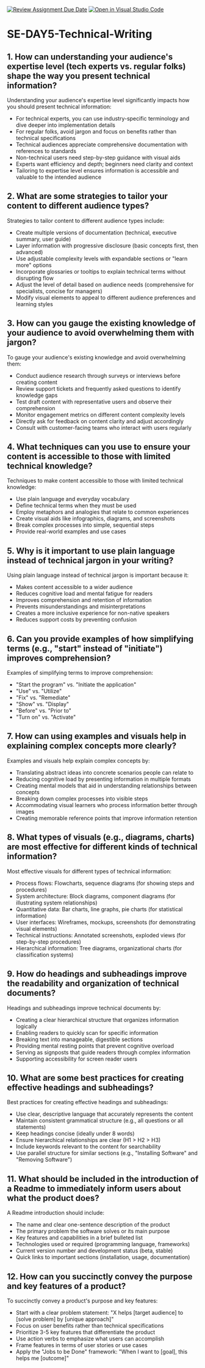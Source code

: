[![Review Assignment Due Date](https://classroom.github.com/assets/deadline-readme-button-22041afd0340ce965d47ae6ef1cefeee28c7c493a6346c4f15d667ab976d596c.svg)](https://classroom.github.com/a/zsAR-pyY)
[![Open in Visual Studio Code](https://classroom.github.com/assets/open-in-vscode-2e0aaae1b6195c2367325f4f02e2d04e9abb55f0b24a779b69b11b9e10269abc.svg)](https://classroom.github.com/online_ide?assignment_repo_id=18491132&assignment_repo_type=AssignmentRepo)
# SE-DAY5-Technical-Writing
## 1. How can understanding your audience's expertise level (tech experts vs. regular folks) shape the way you present technical information?

Understanding your audience's expertise level significantly impacts how you should present technical information:

- For technical experts, you can use industry-specific terminology and dive deeper into implementation details
- For regular folks, avoid jargon and focus on benefits rather than technical specifications
- Technical audiences appreciate comprehensive documentation with references to standards
- Non-technical users need step-by-step guidance with visual aids
- Experts want efficiency and depth; beginners need clarity and context
- Tailoring to expertise level ensures information is accessible and valuable to the intended audience

## 2. What are some strategies to tailor your content to different audience types?

Strategies to tailor content to different audience types include:

- Create multiple versions of documentation (technical, executive summary, user guide)
- Layer information with progressive disclosure (basic concepts first, then advanced)
- Use adjustable complexity levels with expandable sections or "learn more" options
- Incorporate glossaries or tooltips to explain technical terms without disrupting flow
- Adjust the level of detail based on audience needs (comprehensive for specialists, concise for managers)
- Modify visual elements to appeal to different audience preferences and learning styles

## 3. How can you gauge the existing knowledge of your audience to avoid overwhelming them with jargon?

To gauge your audience's existing knowledge and avoid overwhelming them:

- Conduct audience research through surveys or interviews before creating content
- Review support tickets and frequently asked questions to identify knowledge gaps
- Test draft content with representative users and observe their comprehension
- Monitor engagement metrics on different content complexity levels
- Directly ask for feedback on content clarity and adjust accordingly
- Consult with customer-facing teams who interact with users regularly

## 4. What techniques can you use to ensure your content is accessible to those with limited technical knowledge?

Techniques to make content accessible to those with limited technical knowledge:

- Use plain language and everyday vocabulary
- Define technical terms when they must be used
- Employ metaphors and analogies that relate to common experiences
- Create visual aids like infographics, diagrams, and screenshots
- Break complex processes into simple, sequential steps
- Provide real-world examples and use cases

## 5. Why is it important to use plain language instead of technical jargon in your writing?

Using plain language instead of technical jargon is important because it:

- Makes content accessible to a wider audience
- Reduces cognitive load and mental fatigue for readers
- Improves comprehension and retention of information
- Prevents misunderstandings and misinterpretations
- Creates a more inclusive experience for non-native speakers
- Reduces support costs by preventing confusion

## 6. Can you provide examples of how simplifying terms (e.g., "start" instead of "initiate") improves comprehension?

Examples of simplifying terms to improve comprehension:

- "Start the program" vs. "Initiate the application"
- "Use" vs. "Utilize"
- "Fix" vs. "Remediate"
- "Show" vs. "Display"
- "Before" vs. "Prior to"
- "Turn on" vs. "Activate"

## 7. How can using examples and visuals help in explaining complex concepts more clearly?

Examples and visuals help explain complex concepts by:

- Translating abstract ideas into concrete scenarios people can relate to
- Reducing cognitive load by presenting information in multiple formats
- Creating mental models that aid in understanding relationships between concepts
- Breaking down complex processes into visible steps
- Accommodating visual learners who process information better through images
- Creating memorable reference points that improve information retention

## 8. What types of visuals (e.g., diagrams, charts) are most effective for different kinds of technical information?

Most effective visuals for different types of technical information:

- Process flows: Flowcharts, sequence diagrams (for showing steps and procedures)
- System architecture: Block diagrams, component diagrams (for illustrating system relationships)
- Quantitative data: Bar charts, line graphs, pie charts (for statistical information)
- User interfaces: Wireframes, mockups, screenshots (for demonstrating visual elements)
- Technical instructions: Annotated screenshots, exploded views (for step-by-step procedures)
- Hierarchical information: Tree diagrams, organizational charts (for classification systems)

## 9. How do headings and subheadings improve the readability and organization of technical documents?

Headings and subheadings improve technical documents by:

- Creating a clear hierarchical structure that organizes information logically
- Enabling readers to quickly scan for specific information
- Breaking text into manageable, digestible sections
- Providing mental resting points that prevent cognitive overload
- Serving as signposts that guide readers through complex information
- Supporting accessibility for screen reader users

## 10. What are some best practices for creating effective headings and subheadings?

Best practices for creating effective headings and subheadings:

- Use clear, descriptive language that accurately represents the content
- Maintain consistent grammatical structure (e.g., all questions or all statements)
- Keep headings concise (ideally under 8 words)
- Ensure hierarchical relationships are clear (H1 > H2 > H3)
- Include keywords relevant to the content for searchability
- Use parallel structure for similar sections (e.g., "Installing Software" and "Removing Software")

## 11. What should be included in the introduction of a Readme to immediately inform users about what the product does?

A Readme introduction should include:

- The name and clear one-sentence description of the product
- The primary problem the software solves or its main purpose
- Key features and capabilities in a brief bulleted list
- Technologies used or required (programming language, frameworks)
- Current version number and development status (beta, stable)
- Quick links to important sections (installation, usage, documentation)

## 12. How can you succinctly convey the purpose and key features of a product?

To succinctly convey a product's purpose and key features:

- Start with a clear problem statement: "X helps [target audience] to [solve problem] by [unique approach]"
- Focus on user benefits rather than technical specifications
- Prioritize 3-5 key features that differentiate the product
- Use action verbs to emphasize what users can accomplish
- Frame features in terms of user stories or use cases
- Apply the "Jobs to be Done" framework: "When I want to [goal], this helps me [outcome]"
